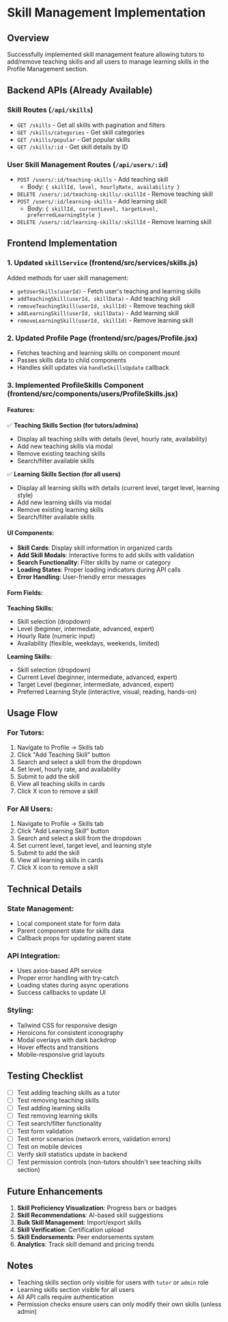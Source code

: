 # Skill Management Implementation

## Overview
Successfully implemented skill management feature allowing tutors to add/remove teaching skills and all users to manage learning skills in the Profile Management section.

## Backend APIs (Already Available)

### Skill Routes (`/api/skills`)
- `GET /skills` - Get all skills with pagination and filters
- `GET /skills/categories` - Get skill categories
- `GET /skills/popular` - Get popular skills
- `GET /skills/:id` - Get skill details by ID

### User Skill Management Routes (`/api/users/:id`)
- `POST /users/:id/teaching-skills` - Add teaching skill
  - Body: `{ skillId, level, hourlyRate, availability }`
- `DELETE /users/:id/teaching-skills/:skillId` - Remove teaching skill
- `POST /users/:id/learning-skills` - Add learning skill
  - Body: `{ skillId, currentLevel, targetLevel, preferredLearningStyle }`
- `DELETE /users/:id/learning-skills/:skillId` - Remove learning skill

## Frontend Implementation

### 1. Updated `skillService` (frontend/src/services/skills.js)
Added methods for user skill management:
- `getUserSkills(userId)` - Fetch user's teaching and learning skills
- `addTeachingSkill(userId, skillData)` - Add teaching skill
- `removeTeachingSkill(userId, skillId)` - Remove teaching skill
- `addLearningSkill(userId, skillData)` - Add learning skill
- `removeLearningSkill(userId, skillId)` - Remove learning skill

### 2. Updated Profile Page (frontend/src/pages/Profile.jsx)
- Fetches teaching and learning skills on component mount
- Passes skills data to child components
- Handles skill updates via `handleSkillsUpdate` callback

### 3. Implemented ProfileSkills Component (frontend/src/components/users/ProfileSkills.jsx)

#### Features:
✅ **Teaching Skills Section (for tutors/admins)**
- Display all teaching skills with details (level, hourly rate, availability)
- Add new teaching skills via modal
- Remove existing teaching skills
- Search/filter available skills

✅ **Learning Skills Section (for all users)**
- Display all learning skills with details (current level, target level, learning style)
- Add new learning skills via modal
- Remove existing learning skills
- Search/filter available skills

#### UI Components:
- **Skill Cards**: Display skill information in organized cards
- **Add Skill Modals**: Interactive forms to add skills with validation
- **Search Functionality**: Filter skills by name or category
- **Loading States**: Proper loading indicators during API calls
- **Error Handling**: User-friendly error messages

#### Form Fields:

**Teaching Skills:**
- Skill selection (dropdown)
- Level (beginner, intermediate, advanced, expert)
- Hourly Rate (numeric input)
- Availability (flexible, weekdays, weekends, limited)

**Learning Skills:**
- Skill selection (dropdown)
- Current Level (beginner, intermediate, advanced, expert)
- Target Level (beginner, intermediate, advanced, expert)
- Preferred Learning Style (interactive, visual, reading, hands-on)

## Usage Flow

### For Tutors:
1. Navigate to Profile → Skills tab
2. Click "Add Teaching Skill" button
3. Search and select a skill from the dropdown
4. Set level, hourly rate, and availability
5. Submit to add the skill
6. View all teaching skills in cards
7. Click X icon to remove a skill

### For All Users:
1. Navigate to Profile → Skills tab
2. Click "Add Learning Skill" button
3. Search and select a skill from the dropdown
4. Set current level, target level, and learning style
5. Submit to add the skill
6. View all learning skills in cards
7. Click X icon to remove a skill

## Technical Details

### State Management:
- Local component state for form data
- Parent component state for skills data
- Callback props for updating parent state

### API Integration:
- Uses axios-based API service
- Proper error handling with try-catch
- Loading states during async operations
- Success callbacks to update UI

### Styling:
- Tailwind CSS for responsive design
- Heroicons for consistent iconography
- Modal overlays with dark backdrop
- Hover effects and transitions
- Mobile-responsive grid layouts

## Testing Checklist

- [ ] Test adding teaching skills as a tutor
- [ ] Test removing teaching skills
- [ ] Test adding learning skills
- [ ] Test removing learning skills
- [ ] Test search/filter functionality
- [ ] Test form validation
- [ ] Test error scenarios (network errors, validation errors)
- [ ] Test on mobile devices
- [ ] Verify skill statistics update in backend
- [ ] Test permission controls (non-tutors shouldn't see teaching skills section)

## Future Enhancements

1. **Skill Proficiency Visualization**: Progress bars or badges
2. **Skill Recommendations**: AI-based skill suggestions
3. **Bulk Skill Management**: Import/export skills
4. **Skill Verification**: Certification upload
5. **Skill Endorsements**: Peer endorsements system
6. **Analytics**: Track skill demand and pricing trends

## Notes

- Teaching skills section only visible for users with `tutor` or `admin` role
- Learning skills section visible for all users
- All API calls require authentication
- Permission checks ensure users can only modify their own skills (unless admin)

